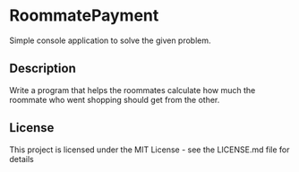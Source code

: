 # RoommatePayment
Simple console application to solve the given problem.

## Description

Write a program that helps the roommates calculate how much the roommate who went shopping should get from the other. 

## License

This project is licensed under the MIT License - see the LICENSE.md file for details

